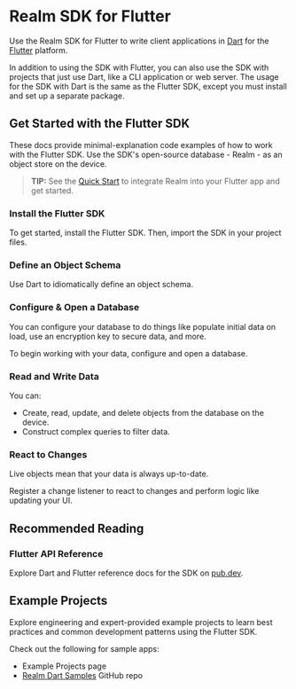 # Realm SDK for Flutter
Use the Realm SDK for Flutter to write client applications in
[Dart](https://dart.dev/) for the [Flutter](https://flutter.dev/)
platform.

In addition to using the SDK with Flutter, you can also use the SDK with
projects that just use Dart, like a CLI application or web server.
The usage for the SDK with Dart is the same as the Flutter SDK, except you must
install and set up a separate package.

## Get Started with the Flutter SDK
These docs provide minimal-explanation code examples of how to work with the Flutter SDK.
Use the SDK's open-source database - Realm - as an object store on the
device.

> **TIP:** See the [Quick Start](/docs/quick-start.md) to integrate
> Realm into your Flutter app and get started.
>

### Install the Flutter SDK
To get started, install the Flutter SDK.
Then, import the SDK in your project files.

### Define an Object Schema
Use Dart to idiomatically define an object schema.

### Configure & Open a Database
You can configure your database to do things like populate initial
data on load, use an encryption key to secure data, and more.

To begin working with your data, configure and open a database.

### Read and Write Data
You can:
- Create, read, update, and delete objects from the database on the device.
- Construct complex queries to filter data.

### React to Changes
Live objects mean that your data is always up-to-date.

Register a change listener to react to changes and perform logic like updating your UI.

## Recommended Reading
### Flutter API Reference
Explore Dart and Flutter reference docs for the SDK on [pub.dev](https://pub.dev/documentation/realm/latest/).

## Example Projects
Explore engineering and expert-provided example projects to learn best
practices and common development patterns using the Flutter SDK.

Check out the following for sample apps:
- Example Projects page
- [Realm Dart Samples](https://github.com/realm/realm-dart-samples) GitHub repo
